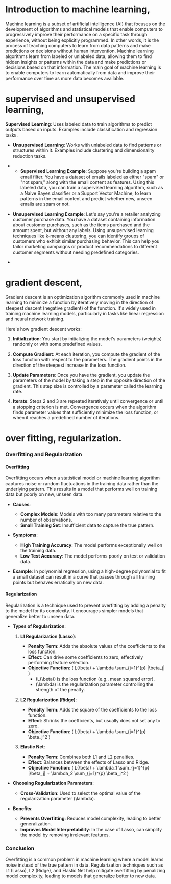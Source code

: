 # Introduction to machine learning, 
Machine learning is a subset of artificial intelligence (AI) that focuses on the development of algorithms and statistical models that enable computers to progressively improve their performance on a specific task through experience, without being explicitly programmed. In other words, it is the process of teaching computers to learn from data patterns and make predictions or decisions without human intervention. Machine learning algorithms learn from labeled or unlabeled data, allowing them to find hidden insights or patterns within the data and make predictions or decisions based on that information. The main goal of machine learning is to enable computers to learn automatically from data and improve their performance over time as more data becomes available. 
# supervised and unsupervised learning, 

**Supervised Learning**: Uses labeled data to train algorithms to predict outputs based on inputs. Examples include classification and regression tasks.
-    **Unsupervised Learning**: Works with unlabeled data to find patterns or       structures within it. Examples include clustering and dimensionality reduction tasks.
- - **Supervised Learning Example**: Suppose you're building a spam email filter. You have a dataset of emails labeled as either "spam" or "not spam," along with the email content as features. Using this labeled data, you can train a supervised learning algorithm, such as a Naive Bayes classifier or a Support Vector Machine, to learn patterns in the email content and predict whether new, unseen emails are spam or not.
    
- **Unsupervised Learning Example**: Let's say you're a retailer analyzing customer purchase data. You have a dataset containing information about customer purchases, such as the items purchased and the amount spent, but without any labels. Using unsupervised learning techniques like k-means clustering, you can identify groups of customers who exhibit similar purchasing behavior. This can help you tailor marketing campaigns or product recommendations to different customer segments without needing predefined categories.
- 
# gradient descent, 

Gradient descent is an optimization algorithm commonly used in machine learning to minimize a function by iteratively moving in the direction of steepest descent (negative gradient) of the function. It's widely used in training machine learning models, particularly in tasks like linear regression and neural network training.

Here's how gradient descent works:

1. **Initialization**: You start by initializing the model's parameters (weights) randomly or with some predefined values.
    
2. **Compute Gradient**: At each iteration, you compute the gradient of the loss function with respect to the parameters. The gradient points in the direction of the steepest increase in the loss function.
    
3. **Update Parameters**: Once you have the gradient, you update the parameters of the model by taking a step in the opposite direction of the gradient. This step size is controlled by a parameter called the learning rate.
    
4. **Iterate**: Steps 2 and 3 are repeated iteratively until convergence or until a stopping criterion is met. Convergence occurs when the algorithm finds parameter values that sufficiently minimize the loss function, or when it reaches a predefined number of iterations.


# over fitting, regularization.

### Overfitting and Regularization

#### Overfitting

Overfitting occurs when a statistical model or machine learning algorithm captures noise or random fluctuations in the training data rather than the underlying pattern. This results in a model that performs well on training data but poorly on new, unseen data.

- **Causes**:
  - **Complex Models**: Models with too many parameters relative to the number of observations.
  - **Small Training Set**: Insufficient data to capture the true pattern.

- **Symptoms**:
  - **High Training Accuracy**: The model performs exceptionally well on the training data.
  - **Low Test Accuracy**: The model performs poorly on test or validation data.

- **Example**: In polynomial regression, using a high-degree polynomial to fit a small dataset can result in a curve that passes through all training points but behaves erratically on new data.

#### Regularization

Regularization is a technique used to prevent overfitting by adding a penalty to the model for its complexity. It encourages simpler models that generalize better to unseen data.

- **Types of Regularization**:

  1. **L1 Regularization (Lasso)**:
     - **Penalty Term**: Adds the absolute values of the coefficients to the loss function.
     - **Effect**: Can drive some coefficients to zero, effectively performing feature selection.
     - **Objective Function**: \( L(\beta) + \lambda \sum_{j=1}^{p} |\beta_j| \)
       - \(L(\beta)\) is the loss function (e.g., mean squared error).
       - \(\lambda\) is the regularization parameter controlling the strength of the penalty.

  2. **L2 Regularization (Ridge)**:
     - **Penalty Term**: Adds the square of the coefficients to the loss function.
     - **Effect**: Shrinks the coefficients, but usually does not set any to zero.
     - **Objective Function**: \( L(\beta) + \lambda \sum_{j=1}^{p} \beta_j^2 \)

  3. **Elastic Net**:
     - **Penalty Term**: Combines both L1 and L2 penalties.
     - **Effect**: Balances between the effects of Lasso and Ridge.
     - **Objective Function**: \( L(\beta) + \lambda_1 \sum_{j=1}^{p} |\beta_j| + \lambda_2 \sum_{j=1}^{p} \beta_j^2 \)

- **Choosing Regularization Parameters**:
  - **Cross-Validation**: Used to select the optimal value of the regularization parameter \(\lambda\).

- **Benefits**:
  - **Prevents Overfitting**: Reduces model complexity, leading to better generalization.
  - **Improves Model Interpretability**: In the case of Lasso, can simplify the model by removing irrelevant features.

### Conclusion

Overfitting is a common problem in machine learning where a model learns noise instead of the true pattern in data. Regularization techniques such as L1 (Lasso), L2 (Ridge), and Elastic Net help mitigate overfitting by penalizing model complexity, leading to models that generalize better to new data.